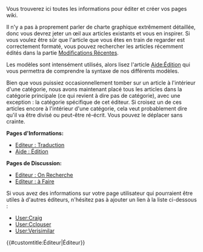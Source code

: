 Vous trouverez ici toutes les informations pour éditer et créer vos pages wiki.

Il n'y a pas à proprement parler de charte graphique extrêmement détaillée, donc vous devrez jeter un œil aux articles existants et vous en inspirer. Si vous voulez être sûr que l'article que vous êtes en train de regarder est correctement formaté, vous pouvez rechercher les articles récemment édités dans la partie [Modifications Récentes](Special:RecentChanges "wikilink").

Les modèles sont intensément utilisés, alors lisez l'article [Aide:Édition](Help:Editing "wikilink") qui vous permettra de comprendre la syntaxe de nos différents modèles.

Bien que vous puissiez occasionnellement tomber sur un article à l'intérieur d'une catégorie, nous avons maintenant placé tous les articles dans la catégorie principale (ce qui revient à dire pas de catégorie), avec une exception : la catégorie spécifique de cet éditeur. Si croisez un de ces articles encore à l'intérieur d'une catégorie, cela veut probablement dire qu'il va être divisé ou peut-être ré-écrit. Vous pouvez le déplacer sans crainte.

**Pages d'Informations:**

-   [Editeur : Traduction](Editor:Translation "wikilink")
-   [Aide : Édition](Help:Editing "wikilink")

**Pages de Discussion:**

-   [Editeur : On Recherche](Editor:Wanted_Pages "wikilink")
-   [Editeur : à Faire](Editor:To_Do "wikilink")

Si vous avez des informations sur votre page utilisateur qui pourraient être utiles à d'autres éditeurs, n'hésitez pas à ajouter un lien à la liste ci-dessous :

-   <User:Craig>
-   <User:Cclouser>
-   <User:Verisimilar>

{{\#customtitle:Éditeur|Éditeur}}